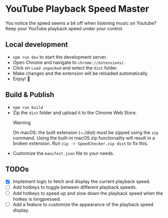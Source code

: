 # YouTube Playback Speed Master

You notice the speed seems a bit off when listening music on Youtube? Keep your YouTube playback speed under your control.

## Local development

- `npm run dev` to start the development server.
- Open Chrome and navigate to `chrome://extensions/`.
- Click on `Load unpacked` and select the `dist` folder.
- Make changes and the extension will be reloaded automatically.
- Enjoy! 🎉

## Build & Publish

- `npm run build`
- Zip the `dist` folder and upload it to the Chrome Web Store.
  > [!WARNING]
  > On macOS: the built extension (~./dist) must be zipped using the `zip` command. Using the built-in macOS zip functionality will result in a broken extension. Run `zip -r SpeedChecker.zip dist` to fix this.
- Customize the `manifest.json` file to your needs.

## TODOs

- [x] Implement logic to fetch and display the current playback speed.
- [ ] Add hotkeys to toggle between different playback speeds.
- [ ] Add hotkeys to speed up and slow down the playback speed when the hotkey is longpressed.
- [ ] Add a feature to customize the appearance of the playback speed display.
